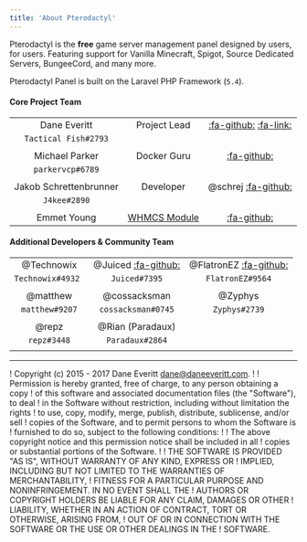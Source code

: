 ```yaml
---
title: 'About Pterodactyl'
---
```


Pterodactyl is the **free** game server management panel designed by users, for users. Featuring support for Vanilla Minecraft, Spigot, Source Dedicated Servers, BungeeCord, and many more. 

Pterodactyl Panel is built on the Laravel PHP Framework (`5.4`).

#### Core Project Team

|						|				|			|
|:---------------------:|:-------------:|:---------:|
| Dane Everitt			|Project Lead	|[:fa-github:](https://github.com/DaneEveritt) [:fa-link:](https://daneeveritt.com)|
| `Tactical Fish#2793`	|				|
|						|				|
| Michael Parker		|Docker Guru	|[:fa-github:](https://github.com/parkervcp)|
| `parkervcp#6789`		|				|
|						|				|
| Jakob Schrettenbrunner|Developer		|@schrej [:fa-github:](https://github.com/schrej)|
| `J4kee#2890`			|				|
|						|				|
| Emmet Young			|[WHMCS Module](https://github.com/hammerdawn/Pterodactyl-WHMCS)|[:fa-github:](https://github.com/death-droid) |


#### Additional Developers & Community Team
| 						| 						| 						|
|:---------------------:|:---------------------:|:---------------------:|
|@Technowix				|@Juiced [:fa-github:](https://github.com/OrangeJuiced)|@FlatronEZ [:fa-github:](https://github.com/ET-Bent)|
|`Technowix#4932 `		|`Juiced#7395`			|`FlatronEZ#9564`		|
| 						| 						| 						|
|@matthew				|@cossacksman			|@Zyphys				|
|`matthew#9207`			|`cossacksman#0745`		|`Zyphys#2739`			|
| 						| 						| 						|
|@repz					|@Rian (Paradaux)		| 						|
|`repz#3448`			|`Paradaux#2864`		| 						|
|  						| 						| 						|

---

! Copyright (c) 2015 - 2017 Dane Everitt <dane@daneeveritt.com>.
!
! Permission is hereby granted, free of charge, to any person obtaining a copy
! of this software and associated documentation files (the "Software"), to deal
! in the Software without restriction, including without limitation the rights
! to use, copy, modify, merge, publish, distribute, sublicense, and/or sell
! copies of the Software, and to permit persons to whom the Software is
! furnished to do so, subject to the following conditions:
!
! The above copyright notice and this permission notice shall be included in all
! copies or substantial portions of the Software.
!
! THE SOFTWARE IS PROVIDED "AS IS", WITHOUT WARRANTY OF ANY KIND, EXPRESS OR
! IMPLIED, INCLUDING BUT NOT LIMITED TO THE WARRANTIES OF MERCHANTABILITY,
! FITNESS FOR A PARTICULAR PURPOSE AND NONINFRINGEMENT. IN NO EVENT SHALL THE
! AUTHORS OR COPYRIGHT HOLDERS BE LIABLE FOR ANY CLAIM, DAMAGES OR OTHER
! LIABILITY, WHETHER IN AN ACTION OF CONTRACT, TORT OR OTHERWISE, ARISING FROM,
! OUT OF OR IN CONNECTION WITH THE SOFTWARE OR THE USE OR OTHER DEALINGS IN THE
! SOFTWARE.
